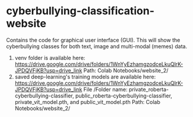 

# cyberbullying-classification-website

Contains the code for graphical user interface (GUI). This will show the cyberbullying classes for both text, image and multi-modal (memes) data.


1.  venv folder is available here:
https://drive.google.com/drive/folders/1WnYyEzhamgzodceLkuQlrK-JPDQVFjKB?usp=drive_link 
Path: Colab Notebooks/website_2/
2.  saved deep-learning's training models are available here:
https://drive.google.com/drive/folders/1WnYyEzhamgzodceLkuQlrK-JPDQVFjKB?usp=drive_link
File /Folder name: private_roberta-cyberbullying-classifier, public_roberta-cyberbullying-classifier,  private_vit_model.pth, and public_vit_model.pth 
Path: Colab Notebooks/website_2/







